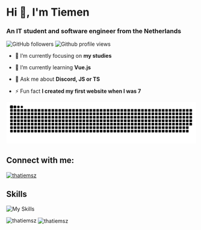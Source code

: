 # Hi 👋, I'm Tiemen
### An IT student and software engineer from the Netherlands

![GitHub followers](https://img.shields.io/github/followers/ThaTiemsz?color=7289da&logo=GitHub&style=for-the-badge)
![Github profile views](https://komarev.com/ghpvc/?username=thatiemsz&label=Profile%20views&color=7289da&style=for-the-badge)

- 🔭 I’m currently focusing on **my studies**

- 🌱 I’m currently learning **Vue.js**

- 💬 Ask me about **Discord, JS or TS**

- ⚡ Fun fact **I created my first website when I was 7**

![Snake animation of GitHub contribution stats](https://raw.githubusercontent.com/ThaTiemsz/ThaTiemsz/output/snake.svg)

## Connect with me:
<p align="left">
  <a href="https://twitter.com/thatiemsz" target="blank">
    <img align="center" src="https://raw.githubusercontent.com/rahuldkjain/github-profile-readme-generator/master/src/images/icons/Social/twitter.svg" alt="thatiemsz" height="30" width="40" />
  </a>
</p>

## Skills
![My Skills](https://skillicons.dev/icons?i=nodejs,javascript,typescript,cs,java,python,php,html,css,sass,react,vuejs,angular,spring,mysql,jquery,redis,postgresql,mongodb,sqlite,git,linux,docker,nginx,express,electron,bootstrap,workers,postman,xd,figma)

<p>
  <img align="left" src="https://github-readme-stats.vercel.app/api/top-langs?username=thatiemsz&show_icons=true&locale=en&layout=compact&theme=radical" alt="thatiemsz" />
  &nbsp;<img align="center" src="https://github-readme-stats.vercel.app/api?username=thatiemsz&show_icons=true&locale=en&theme=radical" alt="thatiemsz" />
</p>
